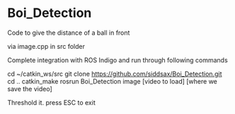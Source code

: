 # Boi_Detection
Code to give the distance of a ball in front 

via image.cpp in src folder

Complete integration with ROS Indigo and run through following commands

cd ~/catkin_ws/src git clone https://github.com/siddsax/Boi_Detection.git
cd ..
catkin_make
rosrun Boi_Detection image [video to load] [where we save the video]

Threshold it.
press ESC to exit
